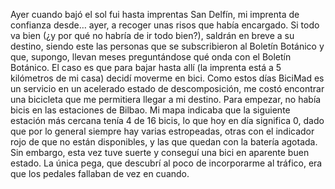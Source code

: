 Ayer cuando bajó el sol fui hasta imprentas San Delfín, mi imprenta de confianza desde… ayer, a recoger unas risos que había encargado. Si todo va bien (¿y por qué no habría de ir todo bien?), saldrán en breve a su destino, siendo este las personas que se subscribieron al Boletín Botánico y que, supongo, llevan meses preguntándose qué onda con el Boletín Botánico. El caso es que para bajar hasta allí (la imprenta está a 5 kilómetros de mi casa) decidí moverme en bici. Como estos días BiciMad es un servicio en un acelerado estado de descomposición, me costó encontrar una bicicleta que me permitiera llegar a mi destino. Para empezar, no había bicis en las estaciones de Bilbao. Mi mapa indicaba que la siguiente estación más cercana tenía 4 de 16 bicis, lo que hoy en día significa 0, dado que por lo general siempre hay varias estropeadas, otras con el indicador rojo de que no están disponibles, y las que quedan con la batería agotada. Sin embargo, esta vez tuve suerte y conseguí una bici en aparente buen estado. La única pega, que descubrí al poco de incorporarme al tráfico, era que los pedales fallaban de vez en cuando. 